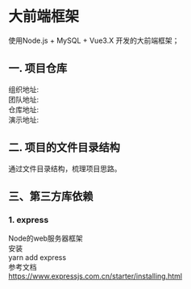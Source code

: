 # 大前端框架
  使用Node.js + MySQL + Vue3.X 开发的大前端框架；
## 一. 项目仓库<br>
组织地址: <br>
团队地址: <br>
仓库地址: <br>
演示地址: <br>
## 二. 项目的文件目录结构<br>
通过文件目录结构，梳理项目思路。
## 三、第三方库依赖
### 1. express
Node的web服务器框架<br>
   安装<br>
    yarn add express
 <br>参考文档<br>
   https://www.expressjs.com.cn/starter/installing.html
   
      
